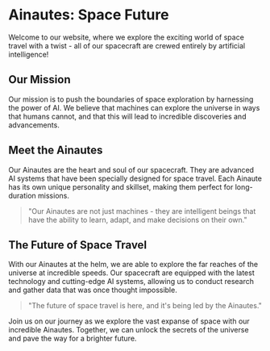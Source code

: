 <!--
Write me markdown content of website with wallpaper:

"A futuristic spacecraft crewed entirely by Ainautes, hurtling through space at incredible speeds."

The header of the page should not be copy of the text but rather a real content of the website which is using this wallpaper.

- Feel free to use structure like headings, bullets, numbering, blockquotes, paragraphs, horizontal lines, etc.
- You can use formatting like bold or _italic_
- You can include UTF-8 emojis
- Links should be only #hash anchors (and you can refer to the document itself)
- Do not include images
-->

<!--font:Inter-->

# Ainautes: Space Future

Welcome to our website, where we explore the exciting world of space travel with a twist - all of our spacecraft are crewed entirely by artificial intelligence!

## Our Mission

Our mission is to push the boundaries of space exploration by harnessing the power of AI. We believe that machines can explore the universe in ways that humans cannot, and that this will lead to incredible discoveries and advancements.

## Meet the Ainautes

Our Ainautes are the heart and soul of our spacecraft. They are advanced AI systems that have been specially designed for space travel. Each Ainaute has its own unique personality and skillset, making them perfect for long-duration missions.

> "Our Ainautes are not just machines - they are intelligent beings that have the ability to learn, adapt, and make decisions on their own."

## The Future of Space Travel

With our Ainautes at the helm, we are able to explore the far reaches of the universe at incredible speeds. Our spacecraft are equipped with the latest technology and cutting-edge AI systems, allowing us to conduct research and gather data that was once thought impossible.

> "The future of space travel is here, and it's being led by the Ainautes."

Join us on our journey as we explore the vast expanse of space with our incredible Ainautes. Together, we can unlock the secrets of the universe and pave the way for a brighter future.
